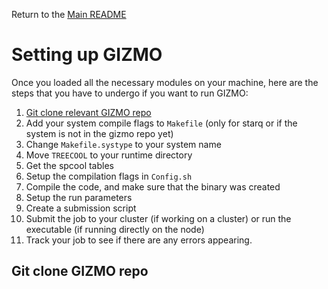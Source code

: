 Return to the [Main README](../README.md)

# Setting up GIZMO

Once you loaded all the necessary modules on your machine, here are the 
steps that you have to undergo if you want to run GIZMO:
1. [Git clone relevant GIZMO repo](#git-clone-gizmo-repo)
2. Add your system compile flags to `Makefile` (only for starq or if the system is not in the gizmo repo yet)
3. Change `Makefile.systype` to your system name
4. Move `TREECOOL` to your runtime directory
5. Get the spcool tables
6. Setup the compilation flags in `Config.sh`
7. Compile the code, and make sure that the binary was created
8. Setup the run parameters
9. Create a submission script
10. Submit the job to your cluster (if working on a cluster) or run the executable (if running directly on the node)
11. Track your job to see if there are any errors appearing.

## Git clone GIZMO repo
